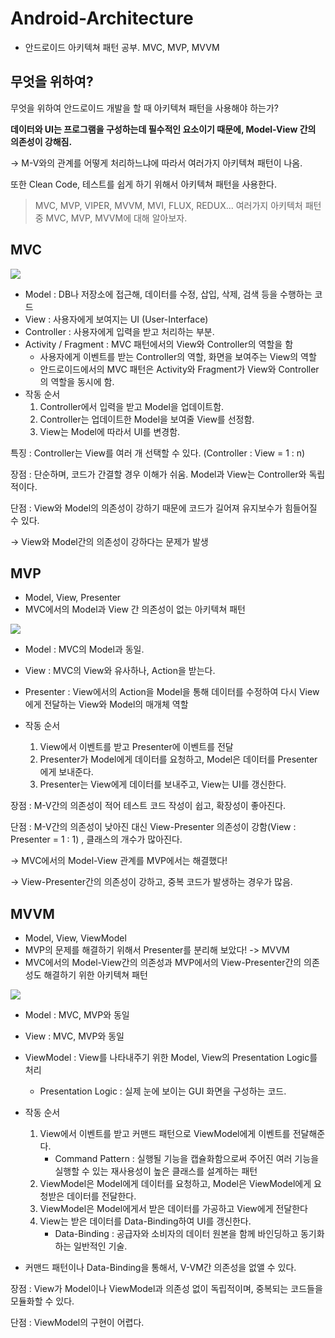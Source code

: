 # Android-Architecture
- 안드로이드 아키텍쳐 패턴 공부. MVC, MVP, MVVM

## 무엇을 위하여?

무엇을 위하여 안드로이드 개발을 할 때 아키텍쳐 패턴을 사용해야 하는가?

__데이터와 UI는 프로그램을 구성하는데 필수적인 요소이기 때문에, Model-View 간의 의존성이 강해짐.__

-> M-V와의 관계를 어떻게 처리하느냐에 따라서 여러가지 아키텍쳐 패턴이 나옴.

또한 Clean Code, 테스트를 쉽게 하기 위해서 아키텍쳐 패턴을 사용한다.

>  MVC, MVP, VIPER, MVVM, MVI, FLUX, REDUX...
>  여러가지 아키텍처 패턴 중 MVC, MVP, MVVM에 대해 알아보자.

## MVC
![](https://d3l69s690g8302.cloudfront.net/wp-content/uploads/2017/12/23071849/MVC-Pattern.png)
- Model : DB나 저장소에 접근해, 데이터를 수정, 삽입, 삭제, 검색 등을 수행하는 코드
- View : 사용자에게 보여지는 UI (User-Interface)
- Controller : 사용자에게 입력을 받고 처리하는 부분.
- Activity / Fragment : MVC 패턴에서의 View와 Controller의 역할을 함
  - 사용자에게 이벤트를 받는 Controller의 역할, 화면을 보여주는 View의 역할
  - 안드로이드에서의 MVC 패턴은 Activity와 Fragment가 View와 Controller의 역할을 동시에 함.
- 작동 순서
  1. Controller에서 입력을 받고 Model을 업데이트함.
  2. Controller는 업데이트한 Model을 보여줄 View를 선정함.
  3. View는 Model에 따라서 UI를 변경함.

특징 : Controller는 View를 여러 개 선택할 수 있다. (Controller : View = 1 : n)

장점 : 단순하며, 코드가 간결할 경우 이해가 쉬움. Model과 View는 Controller와 독립적이다.

단점 : View와 Model의 의존성이 강하기 때문에 코드가 길어져 유지보수가 힘들어질 수 있다.

-> View와 Model간의 의존성이 강하다는 문제가 발생

## MVP

 - Model, View, Presenter
 - MVC에서의 Model과 View 간 의존성이 없는 아키텍쳐 패턴

![](https://t1.daumcdn.net/cfile/tistory/273A7E4A5844B8B939)

- Model : MVC의 Model과 동일.
- View : MVC의 View와 유사하나, Action을 받는다.
- Presenter : View에서의 Action을 Model을 통해 데이터를 수정하여 다시 View에게 전달하는 View와 Model의 매개체 역할

- 작동 순서
  1. View에서 이벤트를 받고 Presenter에 이벤트를 전달
  2. Presenter가 Model에게 데이터를 요청하고, Model은 데이터를 Presenter에게 보내준다.
  3. Presenter는 View에게 데이터를 보내주고, View는 UI를 갱신한다.

장점 : M-V간의 의존성이 적어 테스트 코드 작성이 쉽고, 확장성이 좋아진다.

단점 : M-V간의 의존성이 낮아진 대신 View-Presenter 의존성이 강함(View : Presenter = 1 : 1) , 클래스의 개수가 많아진다.

-> MVC에서의 Model-View 관계를 MVP에서는 해결했다!

-> View-Presenter간의 의존성이 강하고, 중복 코드가 발생하는 경우가 많음.

## MVVM
 - Model, View, ViewModel
 - MVP의 문제를 해결하기 위해서 Presenter를 분리해 보았다! -> MVVM
 - MVC에서의 Model-View간의 의존성과 MVP에서의 View-Presenter간의 의존성도 해결하기 위한 아키텍쳐 패턴

![](https://cdn-images-1.medium.com/max/1600/1*VLhXURHL9rGlxNYe9ydqVg.png)

- Model  : MVC, MVP와 동일
- View : MVC, MVP와 동일
- ViewModel : View를 나타내주기 위한 Model, View의 Presentation Logic를 처리
  - Presentation Logic : 실제 눈에 보이는 GUI 화면을 구성하는 코드.
- 작동 순서

  1. View에서 이벤트를 받고 커맨드 패턴으로 ViewModel에게 이벤트를 전달해준다.
     - Command Pattern : 실행될 기능을 캡슐화함으로써 주어진 여러 기능을 실행할 수 있는 재사용성이 높은 클래스를 설계하는 패턴
  2. ViewModel은 Model에게 데이터를 요청하고, Model은 ViewModel에게 요청받은 데이터를 전달한다.
  3. ViewModel은 Model에게서 받은 데이터를 가공하고 View에게 전달한다
  4. View는 받은 데이터를 Data-Binding하여 UI를 갱신한다.
     - Data-Binding : 공급자와 소비자의 데이터 원본을 함께 바인딩하고 동기화하는 일반적인 기술.
- 커맨드 패턴이나 Data-Binding을 통해서, V-VM간 의존성을 없앨 수 있다.

장점 : View가 Model이나 ViewModel과 의존성 없이 독립적이며, 중복되는 코드들을 모듈화할 수 있다.

단점 : ViewModel의 구현이 어렵다.